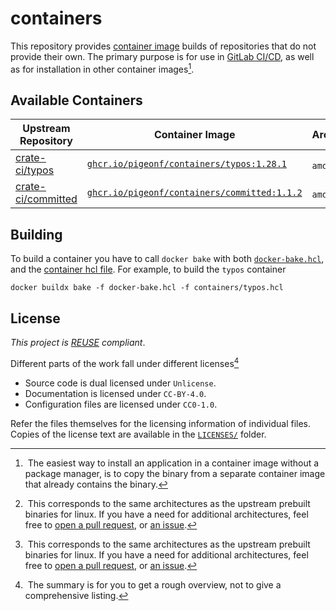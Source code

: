 <!--
SPDX-FileCopyrightText: 2024 Jonas Fierlings <fnoegip@gmail.com>

SPDX-License-Identifier: CC-BY-4.0
-->

# containers

This repository provides [container image] builds of repositories that do not provide their own.
The primary purpose is for use in [GitLab CI/CD],
as well as for installation in other container images[^container-images-install].

[container image]: https://opencontainers.org/
[GitLab CI/CD]: https://docs.gitlab.com/ee/ci/docker/using_docker_images.html
[^container-images-install]: &ZeroWidthSpace;
  The easiest way to install an application in a container image without a package manager,
  is to copy the binary from a separate container image that already contains the binary.

## Available Containers

| Upstream Repository  | Container Image                                           | Architecture             |
| -------------------- | --------------------------------------------------------- | ------------------------ |
| [crate-ci/typos]     | [`ghcr.io/pigeonf/containers/typos:1.28.1`][typos]        | `amd64` [^crate-ci-arch] |
| [crate-ci/committed] | [`ghcr.io/pigeonf/containers/committed:1.1.2`][committed] | `amd64` [^crate-ci-arch] |

[crate-ci/typos]: https://github.com/crate-ci/typos
[typos]: https://github.com/PigeonF/containers/pkgs/container/containers%2Ftypos
[crate-ci/committed]: https://github.com/crate-ci/committed
[committed]: https://github.com/PigeonF/containers/pkgs/container/containers%2Fcommitted

[^crate-ci-arch]: &ZeroWidthSpace;
  This corresponds to the same architectures as the upstream prebuilt binaries for linux.
  If you have a need for additional architectures,
  feel free to [open a pull request],
  or [an issue].

[open a pull request]: https://github.com/PigeonF/containers/pulls
[an issue]: https://github.com/PigeonF/containers/issues

## Building

To build a container you have to call `docker bake` with both [`docker-bake.hcl`],
and the [container hcl file].
For example,
to build the `typos` container

[`docker-bake.hcl`]: ./docker-bake.hcl
[container hcl file]: ./containers/

```console
docker buildx bake -f docker-bake.hcl -f containers/typos.hcl
```

## License

_This project is [REUSE] compliant_.

[REUSE]: https://reuse.software/spec/

Different parts of the work fall under different licenses[^license-summary]

[^license-summary]: &ZeroWidthSpace;
  The summary is for you to get a rough overview,
  not to give a comprehensive listing.

- Source code is dual licensed under `Unlicense`.
- Documentation is licensed under `CC-BY-4.0`.
- Configuration files are licensed under `CC0-1.0`.

Refer the files themselves for the licensing information of individual files.
Copies of the license text are available in the [`LICENSES/`](./LICENSES/) folder.
